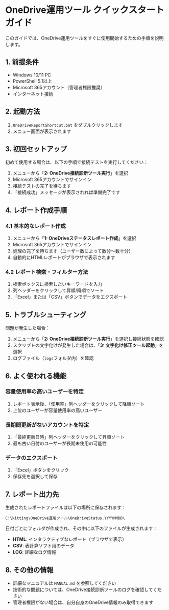 ﻿# OneDrive運用ツール クイックスタートガイド

このガイドでは、OneDrive運用ツールをすぐに使用開始するための手順を説明します。

## 1. 前提条件

- Windows 10/11 PC
- PowerShell 5.1以上
- Microsoft 365アカウント（管理者権限推奨）
- インターネット接続

## 2. 起動方法

1. `OneDriveReportShortcut.bat` をダブルクリックします
2. メニュー画面が表示されます

## 3. 初回セットアップ

初めて使用する場合は、以下の手順で接続テストを実行してください：

1. メニューから「**2: OneDrive接続診断ツール実行**」を選択
2. Microsoft 365アカウントでサインイン
3. 接続テストの完了を待ちます
4. 「接続成功」メッセージが表示されれば準備完了です

## 4. レポート作成手順

### 4.1 基本的なレポート作成
1. メニューから「**1: OneDriveステータスレポート作成**」を選択
2. Microsoft 365アカウントでサインイン
3. 処理の完了を待ちます（ユーザー数によって数分～数十分）
4. 自動的にHTMLレポートがブラウザで表示されます

### 4.2 レポート検索・フィルター方法
1. 検索ボックスに検索したいキーワードを入力
2. 列ヘッダーをクリックして昇順/降順でソート
3. 「Excel」または「CSV」ボタンでデータをエクスポート

## 5. トラブルシューティング

問題が発生した場合：

1. メニューから「**2: OneDrive接続診断ツール実行**」を選択し接続状態を確認
2. スクリプトの文字化けが発生した場合は、「**3: 文字化け修正ツール起動**」を選択
3. ログファイル（`logs`フォルダ内）を確認

## 6. よく使われる機能

### 容量使用率の高いユーザーを特定
1. レポート表示後、「使用率」列ヘッダーをクリックして降順ソート
2. 上位のユーザーが容量使用率の高いユーザー

### 長期間更新がないアカウントを特定
1. 「最終更新日時」列ヘッダーをクリックして昇順ソート
2. 最も古い日付のユーザーが長期未使用の可能性

### データのエクスポート
1. 「Excel」ボタンをクリック
2. 保存先を選択して保存

## 7. レポート出力先

生成されたレポートファイルは以下の場所に保存されます：
```
C:\kitting\OneDrive運用ツール\OneDriveStatus.YYYYMMDD\
```

日付ごとにフォルダが作成され、その中に以下のファイルが生成されます：
- **HTML**: インタラクティブなレポート（ブラウザで表示）
- **CSV**: 表計算ソフト用のデータ
- **LOG**: 詳細なログ情報

## 8. その他の情報

- 詳細なマニュアルは `MANUAL.md` を参照してください
- 技術的な問題については、OneDrive接続診断ツールのログを確認してください
- 管理者権限がない場合は、自分自身のOneDrive情報のみ取得できます
